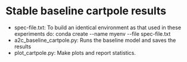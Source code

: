 # Stable baseline cartpole results
* spec-file.txt: To build an identical environment as that used in these experiments do: conda create --name myenv --file spec-file.txt
* a2c_baseline_cartpole.py: Runs the baseline model and saves the results
* plot_cartpole.py: Make plots and report statistics. 
